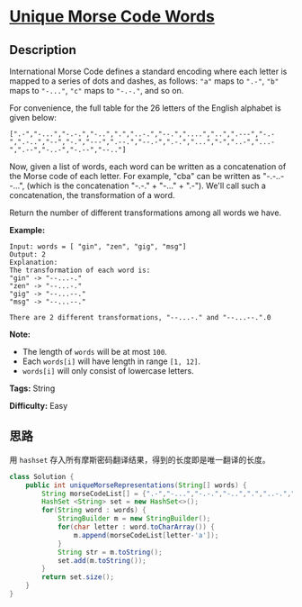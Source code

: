 # [Unique Morse Code Words][title]

## Description

International Morse Code defines a standard encoding where each letter is mapped to a series of dots and dashes, as follows: `"a"` maps to `".-"`, `"b"` maps to `"-..."`, `"c"` maps to `"-.-."`, and so on.

For convenience, the full table for the 26 letters of the English alphabet is
given below:

```
[".-","-...","-.-.","-..",".","..-.","--.","....","..",".---","-.-",".-..","--","-.","---",".--.","--.-",".-.","...","-","..-","...-",".--","-..-","-.--","--.."]
```

Now, given a list of words, each word can be written as a concatenation of the Morse code of each letter. For example, "cba" can be written as "-.-..--...", (which is the concatenation "-.-." \+ "-..." \+ ".-"). We'll call such a concatenation, the transformation of a word.

Return the number of different transformations among all words we have.

**Example:**

```
Input: words = [ "gin", "zen", "gig", "msg"]
Output: 2
Explanation:
The transformation of each word is:
"gin" -> "--...-."
"zen" -> "--...-."
"gig" -> "--...--."
"msg" -> "--...--."

There are 2 different transformations, "--...-." and "--...--.".0
```

**Note:**

* The length of `words` will be at most `100`.
* Each `words[i]` will have length in range `[1, 12]`.
* `words[i]` will only consist of lowercase letters.

**Tags:** String

**Difficulty:** Easy

## 思路

用 `hashset` 存入所有摩斯密码翻译结果，得到的长度即是唯一翻译的长度。

``` java
class Solution {
    public int uniqueMorseRepresentations(String[] words) {
        String morseCodeList[] = {".-","-...","-.-.","-..",".","..-.","--.","....","..",".---","-.-",".-..","--","-.","---",".--.","--.-",".-.","...","-","..-","...-",".--","-..-","-.--","--.."}; 
        HashSet <String> set = new HashSet<>();
        for(String word : words) {
            StringBuilder m = new StringBuilder();
            for(char letter : word.toCharArray()) {
                m.append(morseCodeList[letter-'a']);
            }
            String str = m.toString();
            set.add(m.toString());
        }
        return set.size();
    }
}
```

[title]: https://leetcode.com/problems/unique-morse-code-words
